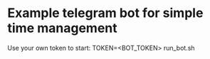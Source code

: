 # Example telegram bot for simple time management
Use your own token to start:
  TOKEN=<BOT_TOKEN> run_bot.sh
